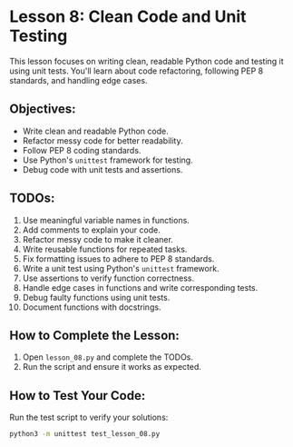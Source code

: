 # Lesson 8: Clean Code and Unit Testing

This lesson focuses on writing clean, readable Python code and testing it using unit tests. You'll learn about code refactoring, following PEP 8 standards, and handling edge cases.

## Objectives:
- Write clean and readable Python code.
- Refactor messy code for better readability.
- Follow PEP 8 coding standards.
- Use Python's `unittest` framework for testing.
- Debug code with unit tests and assertions.

## TODOs:
1. Use meaningful variable names in functions.
2. Add comments to explain your code.
3. Refactor messy code to make it cleaner.
4. Write reusable functions for repeated tasks.
5. Fix formatting issues to adhere to PEP 8 standards.
6. Write a unit test using Python's `unittest` framework.
7. Use assertions to verify function correctness.
8. Handle edge cases in functions and write corresponding tests.
9. Debug faulty functions using unit tests.
10. Document functions with docstrings.

## How to Complete the Lesson:
1. Open `lesson_08.py` and complete the TODOs.
2. Run the script and ensure it works as expected.

## How to Test Your Code:
Run the test script to verify your solutions:

```bash
python3 -m unittest test_lesson_08.py
